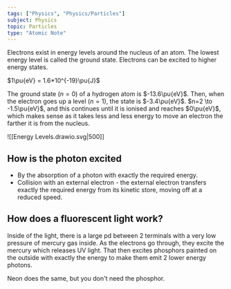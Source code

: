 ```yaml
---
tags: ["Physics", "Physics/Particles"]
subject: Physics
topic: Particles
type: "Atomic Note"
---
```


Electrons exist in energy levels around the nucleus of an atom. The lowest energy level is called the ground state. Electrons can be excited to higher energy states.

$1\pu{eV} = 1.6*10^{-19}\pu{J}$


The ground state ($n=0$) of a hydrogen atom is $-13.6\pu{eV}$.
Then, when the electron goes up a level ($n=1$), the state is $-3.4\pu{eV}$.
$n=2 \to -1.5\pu{eV}$, and this continues until it is ionised and reaches $0\pu{eV}$, which makes sense as it takes less and less energy to move an electron the farther it is from the nucleus.


![[Energy Levels.drawio.svg|500]]

## How is the photon excited

 - By the absorption of a photon with exactly the required energy.
 - Collision with an external electron - the external electron transfers exactly the required energy from its kinetic store, moving off at a reduced speed.

## How does a fluorescent light work?

Inside of the light, there is a large pd between 2 terminals with a very low pressure of mercury gas inside. As the electrons go through, they excite the mercury which releases UV light. That then excites phosphors painted on the outside with exactly the energy to make them emit 2 lower energy photons.

Neon does the same, but you don't need the phosphor.